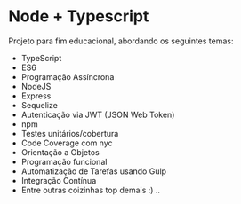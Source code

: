 # Node + Typescript

Projeto para fim educacional, abordando os seguintes temas:

- TypeScript
- ES6
- Programação Assíncrona
- NodeJS
- Express
- Sequelize
- Autenticação via JWT (JSON Web Token)
- npm
- Testes unitários/cobertura
- Code Coverage com nyc
- Orientação a Objetos
- Programação funcional
- Automatização de Tarefas usando Gulp
- Integração Contínua
- Entre outras coizinhas top demais :) ..